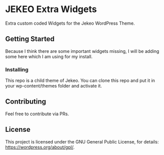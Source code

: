 # JEKEO Extra Widgets

Extra custom coded Widgets for the Jekeo WordPress Theme.

## Getting Started

Because I think there are some important widgets missing, I will be adding some here which I am using for my install.

### Installing

This repo is a child theme of Jekeo. You can clone this repo and put it in your wp-content/themes folder and activate it.

## Contributing

Feel free to contribute via PRs.

## License

This project is licensed under the GNU General Public License, for details: https://wordpress.org/about/gpl/.

